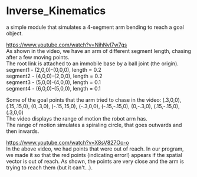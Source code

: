 Inverse_Kinematics
==================

a simple module that simulates a 4-segment arm bending to reach a goal object.   

https://www.youtube.com/watch?v=NihNvI7w7gs   
As shown in the video, we have an arm of different segment length, chasing after a few moving points.    
The root link is attached to an immobile base by a ball joint (the origin).    
segment1 - (2,0,0)-(0,0,0), length = 0.2   
segment2 - (4,0,0)-(2,0,0), length = 0.2   
segment3 - (5,0,0)-(4,0,0), length = 0.1   
segment4 - (6,0,0)-(5,0,0), length = 0.1   
   

Some of the goal points that the arm tried to chase in the video: (.3,0,0), (.15,.15,0), (0,.3,0), (-.15,.15,0), (-.3,0,0), (-.15,-.15,0), (0,-.3,0), (.15,-.15,0), (.3,0,0)   
The video displays the range of motion the robot arm has.   
The range of motion simulates a spiraling circle, that goes outwards and then inwards.

https://www.youtube.com/watch?v=X8sV827Oo-o   
In the above video, we had points that were out of reach. In our program, we made it so that the red points (indicating error!) appears if the spatial vector is out of reach. As shown, the points are very close and the arm is trying to reach them (but it can't...).